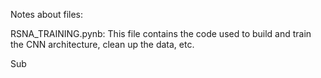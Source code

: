 Notes about files:

RSNA_TRAINING.pynb:
This file contains the code used to build and train the CNN architecture, clean up the data, etc. 

Sub
